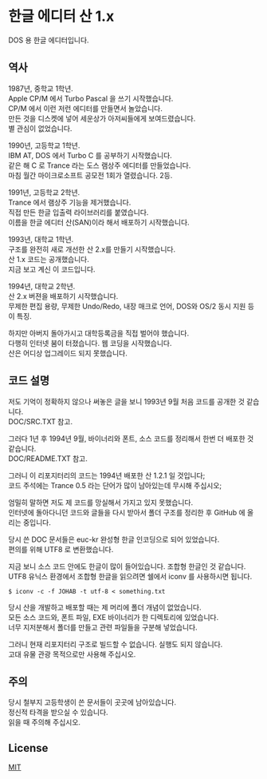 # 한글 에디터 산 1.x

DOS 용 한글 에디터입니다.

## 역사

1987년, 중학교 1학년.  
Apple CP/M 에서 Turbo Pascal 을 쓰기 시작했습니다.  
CP/M 에서 이런 저런 에디터를 만들면서 놀았습니다.  
만든 것을 디스켓에 넣어 세운상가 아저씨들에게 보여드렸습니다.  
별 관심이 없었습니다.  


1990년, 고등학교 1학년.  
IBM AT, DOS 에서 Turbo C 를 공부하기 시작했습니다.  
같은 해 C 로 Trance 라는 도스 램상주 에디터를 만들었습니다.  
마침 월간 마이크로소프트 공모전 1회가 열렸습니다. 2등.

1991년, 고등학교 2학년.  
Trance 에서 램상주 기능을 제거했습니다.  
직접 만든 한글 입출력 라이브러리를 붙였습니다.  
이름을 한글 에디터 산(SAN)이라 해서 배포하기 시작했습니다.

1993년, 대학교 1학년.  
구조를 완전히 새로 개선한 산 2.x를 만들기 시작했습니다.  
산 1.x 코드는 공개했습니다.  
지금 보고 계신 이 코드입니다.

1994년, 대학교 2학년.  
산 2.x 버젼을 배포하기 시작했습니다.  
무제한 편집 용량, 무제한 Undo/Redo, 내장 매크로 언어, DOS와 OS/2 동시 지원 등이 특징.  

하지만 아버지 돌아가시고 대학등록금을 직접 벌어야 했습니다.  
다행히 인터넷 붐이 터졌습니다. 웹 코딩을 시작했습니다.   
산은 어디상 업그레이드 되지 못했습니다.

## 코드 설명

저도 기억이 정확하지 않으나 써놓은 글을 보니 1993년 9월 처음 코드를 공개한 것 같습니다.  
DOC/SRC.TXT 참고.

그러다 1년 후 1994년 9월, 바이너리와 폰트, 소스 코드를 정리해서 한번 더 배포한 것 같습니다.  
DOC/README.TXT 참고.

그러니 이 리포지터리의 코드는 1994년 배포한 산 1.2.1 일 것입니다;  
코드 주석에는 Trance 0.5 라는 단어가 많이 남아있는데 무시해 주십시오;

엄밀히 말하면 저도 제 코드를 망실해서 가지고 있지 못했습니다.  
인터넷에 돌아다니던 코드와 글들을 다시 받아서 폴더 구조를 정리한 후 GitHub 에 올리는 중입니다.

당시 쓴 DOC 문서들은 euc-kr 완성형 한글 인코딩으로 되어 있었습니다.  
편의를 위해 UTF8 로 변환했습니다.

지금 보니 소스 코드 안에도 한글이 많이 들어있습니다. 조합형 한글인 것 같습니다.  
UTF8 유닉스 환경에서 조합형 한글을 읽으려면 쉘에서 iconv 를 사용하시면 됩니다.

    $ iconv -c -f JOHAB -t utf-8 < something.txt

당시 산을 개발하고 배포할 때는 제 머리에 폴더 개념이 없었습니다.  
모든 소스 코드와, 폰트 파일, EXE 바이너리가 한 디렉토리에 있었습니다.  
너무 지저분해서 폴더를 만들고 관련 파일들을 구분해 넣었습니다.

그러니 현재 리포지터리 구조로 빌드할 수 없습니다. 실행도 되지 않습니다.  
고대 유물 관광 목적으로만 사용해 주십시오.

## 주의

당시 철부지 고등학생이 쓴 문서들이 곳곳에 남아있습니다.  
정신적 타격을 받으실 수 있습니다.  
읽을 때 주의해 주십시오.

## License

[MIT](LICENSE)
